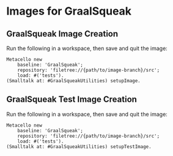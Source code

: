 # Images for GraalSqueak

## GraalSqueak Image Creation

Run the following in a workspace, then save and quit the image:

```smalltalk
Metacello new
    baseline: 'GraalSqueak';
    repository: 'filetree://{path/to/image-branch}/src';
    load: #('tests').
(Smalltalk at: #GraalSqueakUtilities) setupImage.
```

## GraalSqueak Test Image Creation

Run the following in a workspace, then save and quit the image:

```smalltalk
Metacello new
    baseline: 'GraalSqueak';
    repository: 'filetree://{path/to/image-branch}/src';
    load: #('tests').
(Smalltalk at: #GraalSqueakUtilities) setupTestImage.
```
